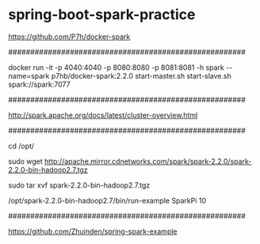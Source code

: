 # spring-boot-spark-practice

https://github.com/P7h/docker-spark

######################################################

docker run -it -p 4040:4040 -p 8080:8080 -p 8081:8081 -h spark --name=spark p7hb/docker-spark:2.2.0
start-master.sh
start-slave.sh spark://spark:7077

######################################################

http://spark.apache.org/docs/latest/cluster-overview.html

######################################################

cd /opt/

sudo wget http://apache.mirror.cdnetworks.com/spark/spark-2.2.0/spark-2.2.0-bin-hadoop2.7.tgz

sudo tar xvf spark-2.2.0-bin-hadoop2.7.tgz

/opt/spark-2.2.0-bin-hadoop2.7/bin/run-example SparkPi 10

######################################################

https://github.com/Zhuinden/spring-spark-example